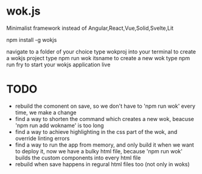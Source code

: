 # wok.js                                   
              
Minimalist framework instead of Angular,React,Vue,Solid,Svelte,Lit

npm install -g wokjs

navigate to a folder of your choice
type    wokproj                  into your terminal to create a wokjs project
type    npm run wok itsname      to create a new wok
type    npm run fry              to start your wokjs application live


# TODO
- rebuild the comonent on save, so we don't have to 'npm run wok' every time, we make a change
- find a way to shorten the command which creates a new wok, beacuse 'npm run add wokname' is too long 
- find a way to achieve highlighting in the css part of the wok, and override linting errors
- find a way to run the app from memory, and only build it when we want to deploy it, now we have a bulky html file, because 'npm run wok' builds the custom components into every html file
- rebuild when save happens in regural html files too (not only in woks)
